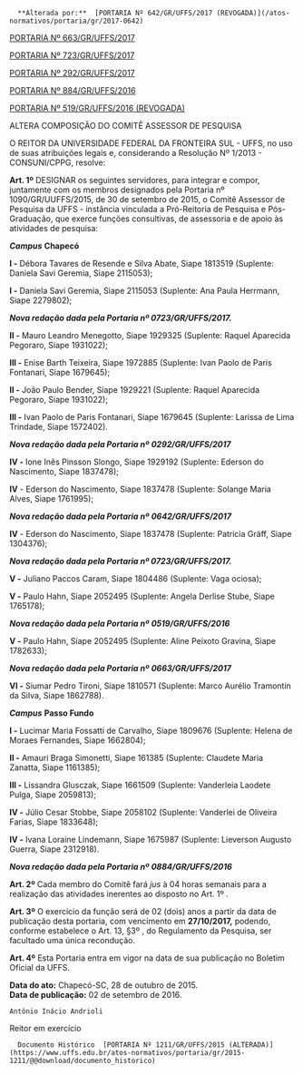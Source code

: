       **Alterada por:**  [PORTARIA Nº 642/GR/UFFS/2017 (REVOGADA)](/atos-normativos/portaria/gr/2017-0642) 

  [PORTARIA Nº 663/GR/UFFS/2017](/atos-normativos/portaria/gr/2017-0663) 

  [PORTARIA Nº 723/GR/UFFS/2017](/atos-normativos/portaria/gr/2017-0723) 

  [PORTARIA Nº 292/GR/UFFS/2017](/atos-normativos/portaria/gr/2017-0292) 

  [PORTARIA Nº 884/GR/UFFS/2016](/atos-normativos/portaria/gr/2016-0884) 

  [PORTARIA Nº 519/GR/UFFS/2016 (REVOGADA)](/atos-normativos/portaria/gr/2016-0519) 

   ALTERA COMPOSIÇÃO DO COMITÊ ASSESSOR DE PESQUISA  

 

 O REITOR DA UNIVERSIDADE FEDERAL DA FRONTEIRA SUL - UFFS, no uso de suas atribuições legais e, considerando a Resolução Nº 1/2013 - CONSUNI/CPPG, resolve:

  

 **Art. 1º** DESIGNAR os seguintes servidores, para integrar e compor, juntamente com os membros designados pela Portaria nº 1090/GR/UUFFS/2015, de 30 de setembro de 2015, o Comitê Assessor de Pesquisa da UFFS - instância vinculada a Pró-Reitoria de Pesquisa e Pós-Graduação, que exerce funções consultivas, de assessoria e de apoio às atividades de pesquisa:

   

 ***Campus*** **Chapecó**

 **I -** Débora Tavares de Resende e Silva Abate, Siape 1813519 (Suplente: Daniela Savi Geremia, Siape 2115053);

 **I -** Daniela Savi Geremia, Siape 2115053 (Suplente: Ana Paula Herrmann, Siape 2279802);

 ***Nova redação dada pela Portaria nº 0723/GR/UFFS/2017.***

 **II -** Mauro Leandro Menegotto, Siape 1929325 (Suplente: Raquel Aparecida Pegoraro, Siape 1931022);

 **III -** Enise Barth Teixeira, Siape 1972885 (Suplente: Ivan Paolo de Paris Fontanari, Siape 1679645);

 **II -** João Paulo Bender, Siape 1929221 (Suplente: Raquel Aparecida Pegoraro, Siape 1931022);

 **III -** Ivan Paolo de Paris Fontanari, Siape 1679645 (Suplente: Larissa de Lima Trindade, Siape 1572402).

 ***Nova redação dada pela Portaria nº*** ***0292/GR/UFFS/2017***

 **IV -** Ione Inês Pinsson Slongo, Siape 1929192 (Suplente: Ederson do Nascimento, Siape 1837478);

 **IV** - Ederson do Nascimento, Siape 1837478 (Suplente: Solange Maria Alves, Siape 1761995);

 ***Nova redação dada pela Portaria nº*** ***0642/GR/UFFS/2017***

 **IV** - Ederson do Nascimento, Siape 1837478 (Suplente: Patricia Gräff, Siape 1304376);

 ***Nova redação dada pela Portaria nº 0723/GR/UFFS/2017.***

 **V -** Juliano Paccos Caram, Siape 1804486 (Suplente: Vaga ociosa);

 **V -** Paulo Hahn, Siape 2052495 (Suplente: Angela Derlise Stube, Siape 1765178);

 ***Nova redação dada pela Portaria nº*** ***0519/GR/UFFS/2016***

 **V -** Paulo Hahn, Siape 2052495 (Suplente: Aline Peixoto Gravina, Siape 1782633);

 ***Nova redação dada pela Portaria nº*** ***0663/GR/UFFS/2017***

 **VI -** Siumar Pedro Tironi, Siape 1810571 (Suplente: Marco Aurélio Tramontin da Silva, Siape 1862788).

  ***Campus*** **Passo Fundo**

 **I -** Lucimar Maria Fossatti de Carvalho, Siape 1809676 (Suplente: Helena de Moraes Fernandes, Siape 1662804);

 **II -** Amauri Braga Simonetti, Siape 161385 (Suplente: Claudete Maria Zanatta, Siape 1161385);

 **III -** Lissandra Glusczak, Siape 1661509 (Suplente: Vanderleia Laodete Pulga, Siape 2059813);

 **IV -** Júlio Cesar Stobbe, Siape 2058102 (Suplente: Vanderlei de Oliveira Farias, Siape 1833648);

 **IV -** Ivana Loraine Lindemann, Siape 1675987 (Suplente: Lieverson Augusto Guerra, Siape 2312918).

 ***Nova redação dada pela Portaria nº*** ***0884/GR/UFFS/2016***

  

 **Art. 2º** Cada membro do Comitê fará *jus* à 04 horas semanais para a realização das atividades inerentes ao disposto no Art. 1º .

  

 **Art. 3º** O exercício da função será de 02 (dois) anos a partir da data de publicação desta portaria, com vencimento em **27/10/2017,** podendo, conforme estabelece o Art. 13, §3º , do Regulamento da Pesquisa, ser facultado uma única recondução.

  

 **Art. 4º** Esta Portaria entra em vigor na data de sua publicação no Boletim Oficial da UFFS.

  

  

  

   **Data do ato:** Chapecó-SC, 28 de outubro de 2015.   
 **Data de publicação:**  02 de setembro de 2016. 

    Antônio Inácio Andrioli   
 Reitor em exercício 

      Documento Histórico  [PORTARIA Nº 1211/GR/UFFS/2015 (ALTERADA)](https://www.uffs.edu.br/atos-normativos/portaria/gr/2015-1211/@@download/documento_historico)     
      